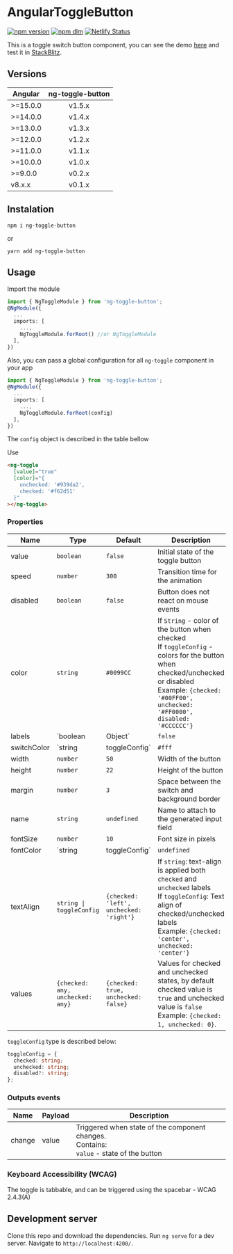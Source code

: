 
# AngularToggleButton

[![npm version](https://img.shields.io/npm/v/ng-toggle-button.svg)][npm-url]
[![npm dlm](https://img.shields.io/npm/dm/ng-toggle-button)][npm-url]
[![Netlify Status](https://api.netlify.com/api/v1/badges/a28b65dc-53df-41d9-a660-d2741f833233/deploy-status)][demo-url]

[npm-url]: https://www.npmjs.com/package/ng-toggle-button
[demo-url]: https://ng-toggle-button.netlify.app

This is a toggle switch button component, you can see the demo [here][demo-url] and test it in [StackBlitz](https://stackblitz.com/edit/ng-toggle-button).

## Versions

| Angular  | ng-toggle-button|
| -------- |:------:| 
| >=15.0.0 | v1.5.x |
| >=14.0.0 | v1.4.x |
| >=13.0.0 | v1.3.x |
| >=12.0.0 | v1.2.x |
| >=11.0.0 | v1.1.x |
| >=10.0.0 | v1.0.x |
| >=9.0.0  | v0.2.x |
| v8.x.x   | v0.1.x |

## Instalation

```
npm i ng-toggle-button
```

or

```
yarn add ng-toggle-button
```

## Usage

Import the module

```typescript
import { NgToggleModule } from 'ng-toggle-button';
@NgModule({
  ...
  imports: [
    ...,
    NgToggleModule.forRoot() //or NgToggleModule
  ],
})
```

Also, you can pass a global configuration for all `ng-toggle` component in your app

```typescript
import { NgToggleModule } from 'ng-toggle-button';
@NgModule({
  ...
  imports: [
    ...,
    NgToggleModule.forRoot(config)
  ],
})
```

The `config` object is described in the table bellow

Use

```html
<ng-toggle
  [value]="true"
  [color]="{
    unchecked: '#939da2',
    checked: '#f62d51'
  }"
></ng-toggle>
```

### Properties

| Name | Type | Default | Description |
|-------------|--------------------|-------------|---------------------------------------------------------------------------------------------------------------------------------------------------------------------------------------------------------------------|
| value | `boolean` | `false` | Initial state of the toggle button |
| speed | `number` | `300` | Transition time for the animation |
| disabled | `boolean` | `false` | Button does not react on mouse events |
| color | `string` | `#0099CC` | If `String` - color of the button when checked <br>If `toggleConfig` - colors for the button when checked/unchecked or disabled<br>Example: `{checked: '#00FF00', unchecked: '#FF0000', disabled: '#CCCCCC'}` |
| labels | `boolean | Object` | `false` | If `boolean` - shows/hides default labels <br>If `Object` - sets custom labels for both states. <br>Example: `{checked: 'Foo', unchecked: 'Bar'}` |
| switchColor | `string | toggleConfig` | `#fff` | If `string` - color or background property of the switch when checked <br>If `toggleConfig` - colors or background property for the switch when checked/uncheked or disabled <br>Example: `{checked: '#25EF02', unchecked: 'silver', disabled: '#fff'}` |
| width | `number` | `50` | Width of the button |
| height | `number` | `22` | Height of the button |
| margin | `number` | `3` | Space between the switch and background border |
| name | `string` | `undefined` | Name to attach to the generated input field |
| fontSize | `number` | `10` | Font size in pixels |
| fontColor | `string | toggleConfig` | `undefined` | If `string` - color when checked <br>If `toggleConfig` - colors for labels when checked/uncheked <br>Example: `{checked: '#25EF02', unchecked: '#35DB15'}` by default the text color is white.|
| textAlign | `string \| toggleConfig` | `{checked: 'left', unchecked: 'right'}` | If `string`: text-align is applied both `checked` and `unchecked` labels<br>If `toggleConfig`: Text align of checked/unchecked labels<br>Example: `{checked: 'center', unchecked: 'center'}`|
| values | `{checked: any, unchecked: any}` | `{checked: true, unchecked: false}` | Values for checked and unchecked states, by default checked value is `true` and unchecked value is `false` <br>Example: `{checked: 1, unchecked: 0}`.|

`toggleConfig` type is described below:

```ts
toggleConfig = {
  checked: string;
  unchecked: string;
  disabled?: string;
};
```

### Outputs events

| Name   | Payload | Description |
| ---    | ------  | -------     |
| change | value   | Triggered when state of the component changes. <br>Contains: <br>`value` - state of the button |

### Keyboard Accessibility (WCAG)

The toggle is tabbable, and can be triggered using the spacebar - WCAG 2.4.3(A)

## Development server

Clone this repo and download the dependencies.
Run `ng serve` for a dev server. Navigate to `http://localhost:4200/`.
